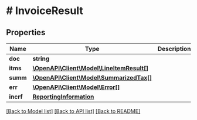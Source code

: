 # # InvoiceResult

## Properties

Name | Type | Description | Notes
------------ | ------------- | ------------- | -------------
**doc** | **string** |  | [optional] 
**itms** | [**\OpenAPI\Client\Model\LineItemResult[]**](LineItemResult.md) |  | [optional] 
**summ** | [**\OpenAPI\Client\Model\SummarizedTax[]**](SummarizedTax.md) |  | [optional] 
**err** | [**\OpenAPI\Client\Model\Error[]**](Error.md) |  | [optional] 
**incrf** | [**ReportingInformation**](ReportingInformation.md) |  | [optional] 

[[Back to Model list]](../../README.md#documentation-for-models) [[Back to API list]](../../README.md#documentation-for-api-endpoints) [[Back to README]](../../README.md)


